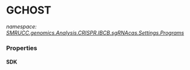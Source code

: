﻿# GCHOST
_namespace: [SMRUCC.genomics.Analysis.CRISPR.IBCB.sgRNAcas.Settings.Programs](./index.md)_






### Properties

#### SDK

